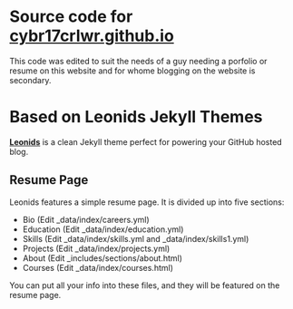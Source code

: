 # Source code for [cybr17crlwr.github.io](https://cybr17crwlr.github.io)

This code was edited to suit the needs of a guy needing a porfolio or resume on this website and for whome blogging on the website is secondary.

# Based on Leonids Jekyll Themes

**[Leonids](http://renyuanz.github.io/leonids)** is a clean Jekyll theme perfect for powering your GitHub hosted blog.

## Resume Page 
Leonids features a simple resume page. It is divided up into five sections:

* Bio (Edit \_data/index/careers.yml)
* Education (Edit \_data/index/education.yml)
* Skills (Edit \_data/index/skills.yml and \_data/index/skills1.yml)
* Projects (Edit \_data/index/projects.yml)
* About (Edit \_includes/sections/about.html)
* Courses (Edit \_data/index/courses.html)

You can put all your info into these files, and they will be featured on the resume page.
